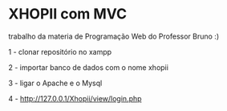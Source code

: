 ﻿# XHOPII com MVC

trabalho da materia de Programação Web do Professor Bruno :)

1 - clonar repositório no xampp

2 - importar banco de dados com o nome xhopii

3 - ligar o Apache e o Mysql

4 - http://127.0.0.1/Xhopii/view/login.php

